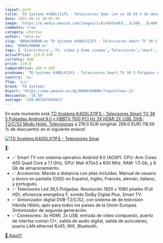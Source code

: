 ```yaml
---
layout: post
title: 'TD Systems K40DLX11FS - Televisores Smar con un 18.59 % de descuento'
date: 2021-08-12 10:05:39
image: 'https://m.media-amazon.com/images/I/41+GbtoxRfL._SL500_._SL400_.jpg'
comments: true
category: ofertas
author: 'tole.es'
slug: 'B08HLRHBHN-es TD Systems K40DLX11FS - Televisores Smart TV 39 5 Pulgadas...'
sku: 'B08HLRHBHN-es'
tags: [ 'Electrónica','TV, vídeo y home cinema','Televisores','smart','td systems','tv', ]
actualPrice: 219.0 EUR
currency: EUR
price: 219.0
comparePrice: 269.0 EUR
prodname: 'TD Systems K40DLX11FS - Televisores Smart TV 39 5 Pulgadas Android 9.0 y HBBTV  1100 PCI Hz  3X HDMI  2X USB. DVB-T2/C/S2  Modo Hotel. Televisiones'
country: 'es'
flag: '🇪🇸'
brand: 'TD Systems'
buyurl: 'https://www.amazon.es/dp/B08HLRHBHN/?tag=tolees-21'
descuento: '18.59'
average: '250.907647058823'
---
```


En este momento está [TD Systems K40DLX11FS - Televisores Smart TV 39 5 Pulgadas Android 9.0 y HBBTV  1100 PCI Hz  3X HDMI  2X USB. DVB-T2/C/S2  Modo Hotel. Televisiones](https://www.amazon.es/dp/B08HLRHBHN/?tag=tolees-21) a 219.0 EUR (original: 269.0 EUR) (18.59 %  de descuento) en el siguiente enlace!

[![TD Systems K40DLX11FS - Televisores Smar](https://m.media-amazon.com/images/I/41+GbtoxRfL._SL500_._SL400_.jpg)](https://www.amazon.es/dp/B08HLRHBHN/?tag=tolees-21)

🔎:

- ✅ Smart TV con sistema operativo Android 9.0 (AOSP). CPU: Arm Corex A55 Quad Core a 1.1 GHz, GPU: Mali 470x3 a 600 Mhz. RAM: 1.5 Gb, y 8 Gb de almacenamiento.
- ✅ Accesorios: Mando a distancia con pilas incluidas. Manual de usuario y textos en pantalla (OSD) en Español, Inglés, Francés, alemán, italiano, y portugués.
- ✅ Televisores Led 39,5 Pulgadas. Resolución 1920 x 1080 píxeles (Full HD), eficiencia energética F, sonido Dolby Digital Plus, Smart TV.
- ✅ Sintonizador digital DVB-T2/C/S2, con sistema de de televisión híbrida Hbbtv, apto para todos los países de la Unión Europea. Sintonizador de segunda generación.
- ✅ Conexiones: 3x HDMI, 2x USB, entrada de vídeo compuesto, puerto de interfaz común CI+, salida de audio digital, salida de auriculares, puerto LAN ethernet RJ45, Wifi, Bluetooth.

[🛒 Aquí!!!](https://www.amazon.es/dp/B08HLRHBHN/?tag=tolees-21)
